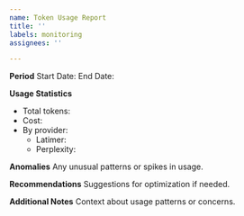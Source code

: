```yaml
---
name: Token Usage Report
title: ''
labels: monitoring
assignees: ''

---
```


**Period**
Start Date:
End Date:

**Usage Statistics**
- Total tokens:
- Cost:
- By provider:
  - Latimer:
  - Perplexity:

**Anomalies**
Any unusual patterns or spikes in usage.

**Recommendations**
Suggestions for optimization if needed.

**Additional Notes**
Context about usage patterns or concerns.